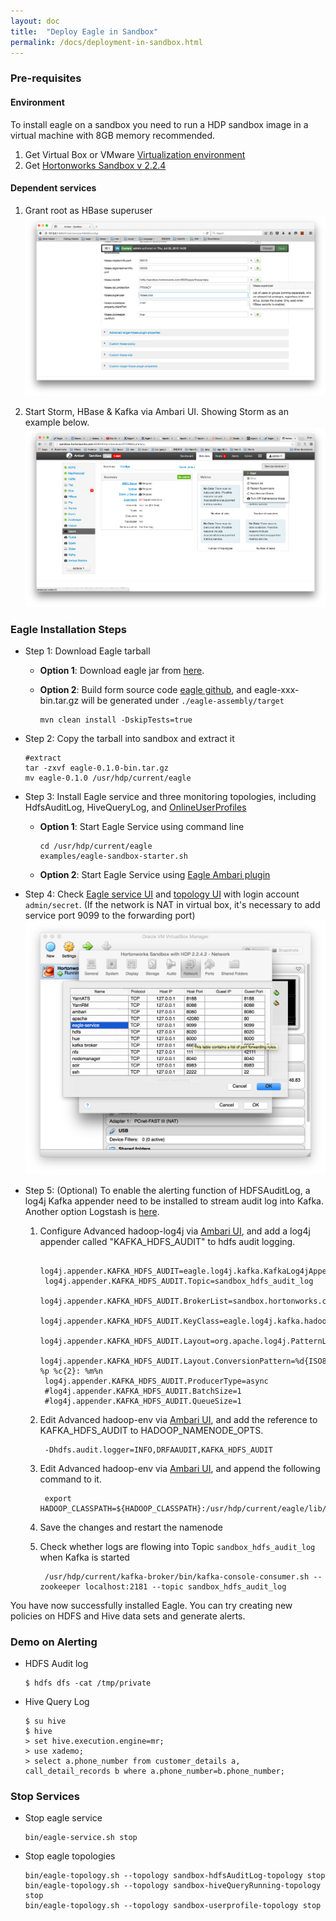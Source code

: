 ```yaml
---
layout: doc
title:  "Deploy Eagle in Sandbox"
permalink: /docs/deployment-in-sandbox.html
---
```



### Pre-requisites

#### Environment
To install eagle on a sandbox you need to run a HDP sandbox image in a virtual machine with 8GB memory recommended.

1. Get Virtual Box or VMware [Virtualization environment](http://hortonworks.com/products/hortonworks-sandbox/#install)  
2. Get [Hortonworks Sandbox v 2.2.4](http://hortonworks.com/products/hortonworks-sandbox/#archive)

#### Dependent services
1. Grant root as HBase superuser
![add superuser](/images/docs/hbaseSuperuser.png)

2. Start Storm, HBase & Kafka via Ambari UI. Showing Storm as an example below.
![Restart Services](/images/docs/startStorm.png "Services")

### Eagle Installation Steps

* Step 1: Download Eagle tarball

    * **Option 1**: Download eagle jar from [here](http://xyz.com).

    * **Option 2**: Build form source code [eagle github](https://github.com/eBay/Eagle), and eagle-xxx-bin.tar.gz will be generated under `./eagle-assembly/target`

          mvn clean install -DskipTests=true

* Step 2: Copy the tarball into sandbox and extract it

      #extract
      tar -zxvf eagle-0.1.0-bin.tar.gz
      mv eagle-0.1.0 /usr/hdp/current/eagle

* Step 3: Install Eagle service and three monitoring topologies, including HdfsAuditLog, HiveQueryLog, and [OnlineUserProfiles](/docs/onlineUserProfiles.html)

    * **Option 1**: Start Eagle Service using command line

          cd /usr/hdp/current/eagle
          examples/eagle-sandbox-starter.sh

    * **Option 2**: Start Eagle Service using [Eagle Ambari plugin](/docs/ambariPluginInstall.html)

* Step 4: Check [Eagle service UI](http://localhost:9099/eagle-service) and [topology UI](http://localhost:8744) with login account `admin/secret`.
(If the network is NAT in virtual box, it's necessary to add service port 9099 to the forwarding port)
![Forwarding Port](/images/docs/eagleService.png)

* Step 5: (Optional) To enable the alerting function of HDFSAuditLog, a log4j Kafka appender need to be installed to stream audit log into Kafka. Another option Logstash is [here](/docs/importHDFSAuditLog.html).

    1. Configure Advanced hadoop-log4j via <a href="http://localhost:8080/#/main/services/HDFS/configs" target="_blank">Ambari UI</a>, and add a log4j appender called "KAFKA_HDFS_AUDIT" to hdfs audit logging.

            log4j.appender.KAFKA_HDFS_AUDIT=eagle.log4j.kafka.KafkaLog4jAppender
            log4j.appender.KAFKA_HDFS_AUDIT.Topic=sandbox_hdfs_audit_log
            log4j.appender.KAFKA_HDFS_AUDIT.BrokerList=sandbox.hortonworks.com:6667
            log4j.appender.KAFKA_HDFS_AUDIT.KeyClass=eagle.log4j.kafka.hadoop.AuditLogKeyer
            log4j.appender.KAFKA_HDFS_AUDIT.Layout=org.apache.log4j.PatternLayout
            log4j.appender.KAFKA_HDFS_AUDIT.Layout.ConversionPattern=%d{ISO8601} %p %c{2}: %m%n
            log4j.appender.KAFKA_HDFS_AUDIT.ProducerType=async
            #log4j.appender.KAFKA_HDFS_AUDIT.BatchSize=1
            #log4j.appender.KAFKA_HDFS_AUDIT.QueueSize=1

    2. Edit Advanced hadoop-env via <a href="http://localhost:8080/#/main/services/HDFS/configs" target="_blank">Ambari UI</a>, and add the reference to KAFKA_HDFS_AUDIT to HADOOP_NAMENODE_OPTS.

            -Dhdfs.audit.logger=INFO,DRFAAUDIT,KAFKA_HDFS_AUDIT

    3. Edit Advanced hadoop-env via <a href="http://localhost:8080/#/main/services/HDFS/configs" target="_blank">Ambari UI</a>, and append the following command to it.

            export HADOOP_CLASSPATH=${HADOOP_CLASSPATH}:/usr/hdp/current/eagle/lib/log4jkafka/lib/*

    4. Save the changes and restart the namenode
    5. Check whether logs are flowing into Topic `sandbox_hdfs_audit_log` when Kafka is started

            /usr/hdp/current/kafka-broker/bin/kafka-console-consumer.sh --zookeeper localhost:2181 --topic sandbox_hdfs_audit_log


You have now successfully installed Eagle. You can try creating new policies on HDFS and Hive data sets and generate alerts.

### Demo on Alerting

* HDFS Audit log

      $ hdfs dfs -cat /tmp/private

* Hive Query Log

      $ su hive
      $ hive
      > set hive.execution.engine=mr;
      > use xademo;
      > select a.phone_number from customer_details a, call_detail_records b where a.phone_number=b.phone_number;

### Stop Services

* Stop eagle service

      bin/eagle-service.sh stop

* Stop eagle topologies

      bin/eagle-topology.sh --topology sandbox-hdfsAuditLog-topology stop
      bin/eagle-topology.sh --topology sandbox-hiveQueryRunning-topology stop
      bin/eagle-topology.sh --topology sandbox-userprofile-topology stop

